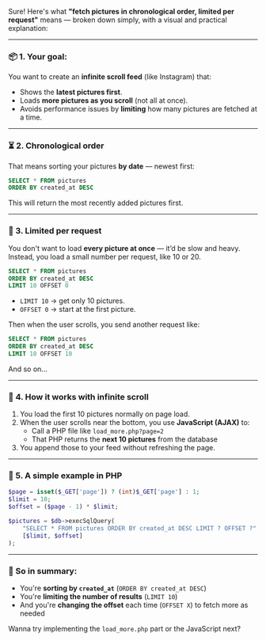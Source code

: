 Sure! Here's what **"fetch pictures in chronological order, limited per request"** means — broken down simply, with a visual and practical explanation:

---

### 📦 1. **Your goal:**

You want to create an **infinite scroll feed** (like Instagram) that:
- Shows the **latest pictures first**.
- Loads **more pictures as you scroll** (not all at once).
- Avoids performance issues by **limiting** how many pictures are fetched at a time.

---

### ⏳ 2. **Chronological order**

That means sorting your pictures **by date** — newest first:

```sql
SELECT * FROM pictures
ORDER BY created_at DESC
```

This will return the most recently added pictures first.

---

### 🔢 3. **Limited per request**

You don't want to load **every picture at once** — it’d be slow and heavy. Instead, you load a small number per request, like 10 or 20.

```sql
SELECT * FROM pictures
ORDER BY created_at DESC
LIMIT 10 OFFSET 0
```

- `LIMIT 10` → get only 10 pictures.
- `OFFSET 0` → start at the first picture.

Then when the user scrolls, you send another request like:

```sql
SELECT * FROM pictures
ORDER BY created_at DESC
LIMIT 10 OFFSET 10
```

And so on…

---

### 🔁 4. **How it works with infinite scroll**

1. You load the first 10 pictures normally on page load.
2. When the user scrolls near the bottom, you use **JavaScript (AJAX)** to:
   - Call a PHP file like `load_more.php?page=2`
   - That PHP returns the **next 10 pictures** from the database
3. You append those to your feed without refreshing the page.

---

### 🔧 5. **A simple example in PHP**

```php
$page = isset($_GET['page']) ? (int)$_GET['page'] : 1;
$limit = 10;
$offset = ($page - 1) * $limit;

$pictures = $db->execSqlQuery(
    "SELECT * FROM pictures ORDER BY created_at DESC LIMIT ? OFFSET ?",
    [$limit, $offset]
);
```

---

### 👀 So in summary:

- You're **sorting by `created_at`** (`ORDER BY created_at DESC`)
- You're **limiting the number of results** (`LIMIT 10`)
- And you're **changing the offset** each time (`OFFSET X`) to fetch more as needed

Wanna try implementing the `load_more.php` part or the JavaScript next?